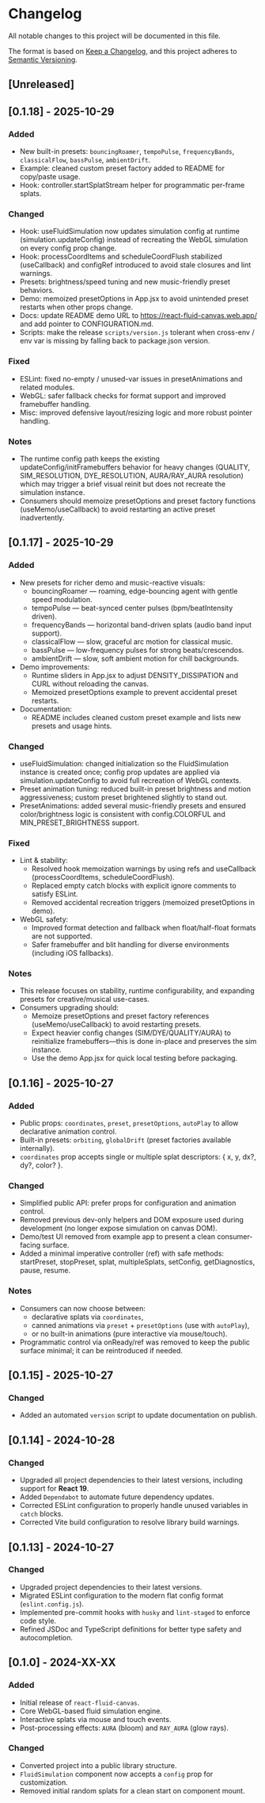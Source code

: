 # Changelog

All notable changes to this project will be documented in this file.

The format is based on [Keep a Changelog](https://keepachangelog.com/en/1.0.0/),
and this project adheres to [Semantic Versioning](https://semver.org/spec/v2.0.0.html).

## [Unreleased]

## [0.1.18] - 2025-10-29

### Added
- New built-in presets: `bouncingRoamer`, `tempoPulse`, `frequencyBands`, `classicalFlow`, `bassPulse`, `ambientDrift`.
- Example: cleaned custom preset factory added to README for copy/paste usage.
- Hook: controller.startSplatStream helper for programmatic per-frame splats.

### Changed
- Hook: useFluidSimulation now updates simulation config at runtime (simulation.updateConfig) instead of recreating the WebGL simulation on every config prop change.
- Hook: processCoordItems and scheduleCoordFlush stabilized (useCallback) and configRef introduced to avoid stale closures and lint warnings.
- Presets: brightness/speed tuning and new music-friendly preset behaviors.
- Demo: memoized presetOptions in App.jsx to avoid unintended preset restarts when other props change.
- Docs: update README demo URL to https://react-fluid-canvas.web.app/ and add pointer to CONFIGURATION.md.
- Scripts: make the release `scripts/version.js` tolerant when cross-env / env var is missing by falling back to package.json version.

### Fixed
- ESLint: fixed no-empty / unused-var issues in presetAnimations and related modules.
- WebGL: safer fallback checks for format support and improved framebuffer handling.
- Misc: improved defensive layout/resizing logic and more robust pointer handling.

### Notes
- The runtime config path keeps the existing updateConfig/initFramebuffers behavior for heavy changes (QUALITY, SIM_RESOLUTION, DYE_RESOLUTION, AURA/RAY_AURA resolution) which may trigger a brief visual reinit but does not recreate the simulation instance.
- Consumers should memoize presetOptions and preset factory functions (useMemo/useCallback) to avoid restarting an active preset inadvertently.

## [0.1.17] - 2025-10-29

### Added
- New presets for richer demo and music-reactive visuals:
  - bouncingRoamer — roaming, edge-bouncing agent with gentle speed modulation.
  - tempoPulse — beat-synced center pulses (bpm/beatIntensity driven).
  - frequencyBands — horizontal band-driven splats (audio band input support).
  - classicalFlow — slow, graceful arc motion for classical music.
  - bassPulse — low-frequency pulses for strong beats/crescendos.
  - ambientDrift — slow, soft ambient motion for chill backgrounds.
- Demo improvements:
  - Runtime sliders in App.jsx to adjust DENSITY_DISSIPATION and CURL without reloading the canvas.
  - Memoized presetOptions example to prevent accidental preset restarts.
- Documentation:
  - README includes cleaned custom preset example and lists new presets and usage hints.

### Changed
- useFluidSimulation: changed initialization so the FluidSimulation instance is created once; config prop updates are applied via simulation.updateConfig to avoid full recreation of WebGL contexts.
- Preset animation tuning: reduced built-in preset brightness and motion aggressiveness; custom preset brightened slightly to stand out.
- PresetAnimations: added several music-friendly presets and ensured color/brightness logic is consistent with config.COLORFUL and MIN_PRESET_BRIGHTNESS support.

### Fixed
- Lint & stability:
  - Resolved hook memoization warnings by using refs and useCallback (processCoordItems, scheduleCoordFlush).
  - Replaced empty catch blocks with explicit ignore comments to satisfy ESLint.
  - Removed accidental recreation triggers (memoized presetOptions in demo).
- WebGL safety:
  - Improved format detection and fallback when float/half-float formats are not supported.
  - Safer framebuffer and blit handling for diverse environments (including iOS fallbacks).

### Notes
- This release focuses on stability, runtime configurability, and expanding presets for creative/musical use-cases.
- Consumers upgrading should:
  - Memoize presetOptions and preset factory references (useMemo/useCallback) to avoid restarting presets.
  - Expect heavier config changes (SIM/DYE/QUALITY/AURA) to reinitialize framebuffers—this is done in-place and preserves the sim instance.
  - Use the demo App.jsx for quick local testing before packaging.

## [0.1.16] - 2025-10-27

### Added
- Public props: `coordinates`, `preset`, `presetOptions`, `autoPlay` to allow declarative animation control.
- Built-in presets: `orbiting`, `globalDrift` (preset factories available internally).
- `coordinates` prop accepts single or multiple splat descriptors: { x, y, dx?, dy?, color? }.

### Changed
- Simplified public API: prefer props for configuration and animation control.
- Removed previous dev-only helpers and DOM exposure used during development (no longer expose simulation on canvas DOM).
- Demo/test UI removed from example app to present a clean consumer-facing surface.
- Added a minimal imperative controller (ref) with safe methods: startPreset, stopPreset, splat, multipleSplats, setConfig, getDiagnostics, pause, resume.

### Notes
- Consumers can now choose between:
  - declarative splats via `coordinates`,
  - canned animations via `preset` + `presetOptions` (use with `autoPlay`),
  - or no built-in animations (pure interactive via mouse/touch).
- Programmatic control via onReady/ref was removed to keep the public surface minimal; it can be reintroduced if needed.

## [0.1.15] - 2025-10-27

### Changed
- Added an automated `version` script to update documentation on publish.

## [0.1.14] - 2024-10-28

### Changed
- Upgraded all project dependencies to their latest versions, including support for **React 19**.
- Added `Dependabot` to automate future dependency updates.
- Corrected ESLint configuration to properly handle unused variables in `catch` blocks.
- Corrected Vite build configuration to resolve library build warnings.

## [0.1.13] - 2024-10-27

### Changed
- Upgraded project dependencies to their latest versions.
- Migrated ESLint configuration to the modern flat config format (`eslint.config.js`).
- Implemented pre-commit hooks with `husky` and `lint-staged` to enforce code style.
- Refined JSDoc and TypeScript definitions for better type safety and autocompletion.

## [0.1.0] - 2024-XX-XX

### Added
- Initial release of `react-fluid-canvas`.
- Core WebGL-based fluid simulation engine.
- Interactive splats via mouse and touch events.
- Post-processing effects: `AURA` (bloom) and `RAY_AURA` (glow rays).

### Changed
- Converted project into a public library structure.
- `FluidSimulation` component now accepts a `config` prop for customization.
- Removed initial random splats for a clean start on component mount.